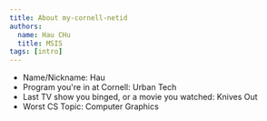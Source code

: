 ```yaml
---
title: About my-cornell-netid
authors:
  name: Hau CHu
  title: MSIS
tags: [intro]
---
```


- Name/Nickname: Hau
- Program you're in at Cornell: Urban Tech
- Last TV show you binged, or a movie you watched: Knives Out
- Worst CS Topic: Computer Graphics
